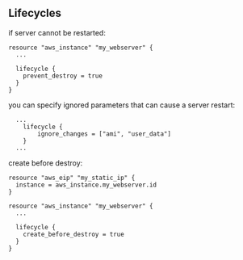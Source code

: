 ## Lifecycles
if server cannot be restarted:
```
resource "aws_instance" "my_webserver" {
  ...

  lifecycle {
    prevent_destroy = true
  }
}
```
you can specify ignored parameters that can cause a server restart:
```
  ...
    lifecycle {
        ignore_changes = ["ami", "user_data"]
    }
  ...
```
create before destroy:
```
resource "aws_eip" "my_static_ip" {
  instance = aws_instance.my_webserver.id
}

resource "aws_instance" "my_webserver" {
  ...

  lifecycle {
    create_before_destroy = true
  }
}
```
